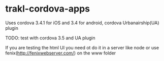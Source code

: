 trakl-cordova-apps
==================

Uses cordova 3.4.1 for iOS and 3.4 for android, cordova Urbanairship(UA) plugin

TODO: test with cordova 3.5 and UA plugin

If you are testing the html UI you need ot do it in a server like node or use fenix(http://fenixwebserver.com/) on the www folder 
